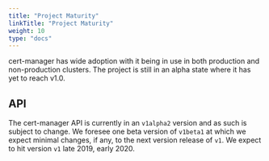 ```yaml
---
title: "Project Maturity"
linkTitle: "Project Maturity"
weight: 10
type: "docs"
---
```


cert-manager has wide adoption with it being in use in both production and
non-production clusters. The project is still in an alpha state where it has yet
to reach v1.0.

## API

The cert-manager API is currently in an `v1alpha2` version and as such is
subject to change. We foresee one beta version of `v1beta1` at which we expect
minimal changes, if any, to the next version release of `v1`. We expect to hit
version `v1` late 2019, early 2020.
